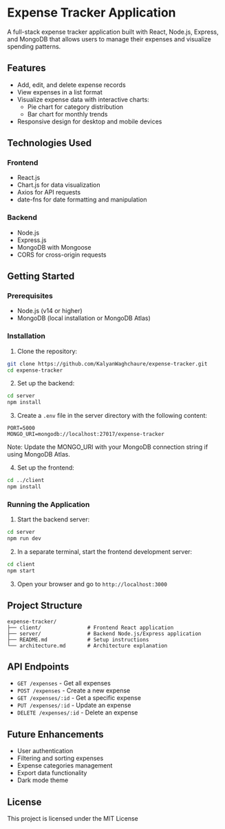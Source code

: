 # Expense Tracker Application

A full-stack expense tracker application built with React, Node.js, Express, and MongoDB that allows users to manage their expenses and visualize spending patterns.

## Features

- Add, edit, and delete expense records
- View expenses in a list format
- Visualize expense data with interactive charts:
  - Pie chart for category distribution
  - Bar chart for monthly trends
- Responsive design for desktop and mobile devices

## Technologies Used

### Frontend
- React.js
- Chart.js for data visualization
- Axios for API requests
- date-fns for date formatting and manipulation

### Backend
- Node.js
- Express.js
- MongoDB with Mongoose
- CORS for cross-origin requests

## Getting Started

### Prerequisites

- Node.js (v14 or higher)
- MongoDB (local installation or MongoDB Atlas)

### Installation

1. Clone the repository:
```bash
git clone https://github.com/KalyanWaghchaure/expense-tracker.git
cd expense-tracker
```

2. Set up the backend:
```bash
cd server
npm install
```

3. Create a `.env` file in the server directory with the following content:
```
PORT=5000
MONGO_URI=mongodb://localhost:27017/expense-tracker
```
Note: Update the MONGO_URI with your MongoDB connection string if using MongoDB Atlas.

4. Set up the frontend:
```bash
cd ../client
npm install
```

### Running the Application

1. Start the backend server:
```bash
cd server
npm run dev
```

2. In a separate terminal, start the frontend development server:
```bash
cd client
npm start
```

3. Open your browser and go to `http://localhost:3000`

## Project Structure

```
expense-tracker/
├── client/               # Frontend React application
├── server/               # Backend Node.js/Express application
├── README.md             # Setup instructions
└── architecture.md       # Architecture explanation
```

## API Endpoints

- `GET /expenses` - Get all expenses
- `POST /expenses` - Create a new expense
- `GET /expenses/:id` - Get a specific expense
- `PUT /expenses/:id` - Update an expense
- `DELETE /expenses/:id` - Delete an expense

## Future Enhancements

- User authentication
- Filtering and sorting expenses
- Expense categories management
- Export data functionality
- Dark mode theme

## License

This project is licensed under the MIT License
